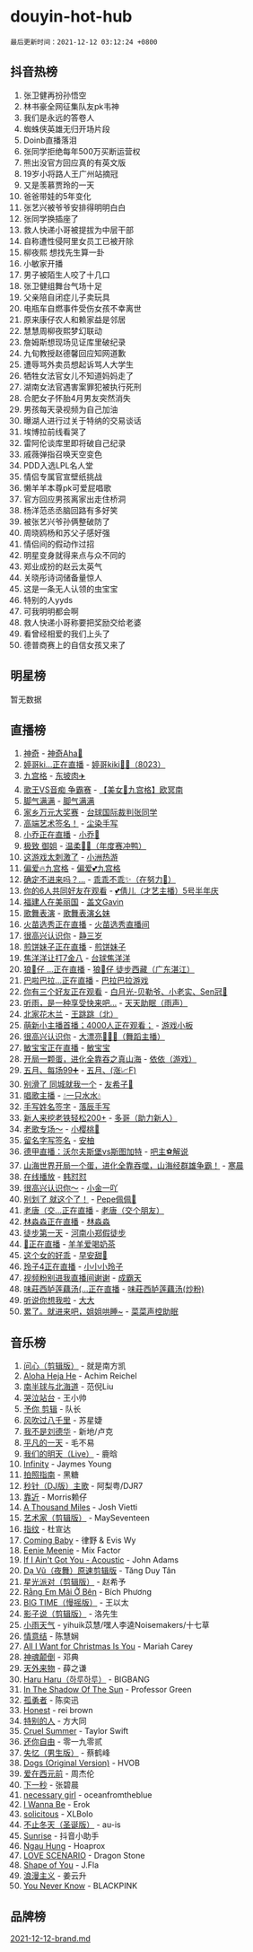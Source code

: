 # douyin-hot-hub

`最后更新时间：2021-12-12 03:12:24 +0800`

## 抖音热榜

1. 张卫健再扮孙悟空
1. 林书豪全网征集队友pk韦神
1. 我们是永远的答卷人
1. 蜘蛛侠英雄无归开场片段
1. Doinb直播落泪
1. 张同学拒绝每年500万买断运营权
1. 熊出没官方回应真的有英文版
1. 19岁小将路人王广州站摘冠
1. 又是羡慕贾玲的一天
1. 爸爸带娃的5年变化
1. 张艺兴被爷爷安排得明明白白
1. 张同学换插座了
1. 救人快递小哥被提拔为中层干部
1. 自称遭性侵阿里女员工已被开除
1. 柳夜熙 想找先生算一卦
1. 小敏家开播
1. 男子被陌生人咬了十几口
1. 张卫健组舞台气场十足
1. 父亲陪自闭症儿子卖玩具
1. 电瓶车自燃事件受伤女孩不幸离世
1. 原来康仔农人和赖家益是邻居
1. 慧慧周柳夜熙梦幻联动
1. 詹姆斯想现场见证库里破纪录
1. 九旬教授赵德馨回应知网道歉
1. 遭辱骂外卖员想起诉骂人大学生
1. 牺牲女法官女儿不知道妈妈走了
1. 湖南女法官遇害案罪犯被执行死刑
1. 合肥女子怀胎4月男友突然消失
1. 男孩每天录视频为自己加油
1. 曝湖人进行过关于特纳的交易谈话
1. 埃博拉前线看哭了
1. 雷阿伦谈库里即将破自己纪录
1. 戚薇弹指召唤天空变色
1. PDD入选LPL名人堂
1. 情侣专属官宣壁纸挑战
1. 懒羊羊本尊pk可爱屁唱歌
1. 官方回应男孩离家出走住桥洞
1. 杨洋范丞丞脑回路有多好笑
1. 被张艺兴爷孙俩整破防了
1. 周晓鸥杨和苏父子感好强
1. 情侣间的假动作过招
1. 明星变身就得来点与众不同的
1. 郑业成扮的赵云太英气
1. 关晓彤诗词储备量惊人
1. 这是一条无人认领的虫宝宝
1. 特别的人yyds
1. 可我明明都会啊
1. 救人快递小哥称要把奖励交给老婆
1. 看曾经相爱的我们上头了
1. 德普商赛上的自信女孩又来了

## 明星榜

暂无数据

## 直播榜

1. [神奇](https://webcast.amemv.com/webcast/reflow/7040404585038498590) - [神奇Aha🐨](https://www.iesdouyin.com/share/user/3403682244730974?sec_uid=MS4wLjABAAAA9quYYTE9HtLXRswX5QPgqnAztFgC44Ky3NzkH6WdJTlEsqVeqUdhUyXXe8DeKwgt)
1. [婷哥ki...正在直播](https://webcast.amemv.com/webcast/reflow/7040480812428430118) - [婷哥kiki🎤💞（8023）](https://www.iesdouyin.com/share/user/16175688980?sec_uid=MS4wLjABAAAAmSBWgLluOddWthnKa5Ff5MOU11p0TOiZQmxzVn0sur4)
1. [九宫格](https://webcast.amemv.com/webcast/reflow/7040514154028878623) - [东坡肉✈️](https://www.iesdouyin.com/share/user/4160198571989278?sec_uid=MS4wLjABAAAANmE8U-T1xYRABRSTRprlSkz0toyrNO3xhKH4uNlH871WzdWdQXbO_pZgOtB1X3Kl)
1. [歌王VS音痴 争霸赛](https://webcast.amemv.com/webcast/reflow/7040345626860718862) - [【美女🌟九宫格】欧冥南](https://www.iesdouyin.com/share/user/108361468959?sec_uid=MS4wLjABAAAAJtodnlqUWt_UdeChSmUx5yXPne3_B7UgVNvyDKBnsG0)
1. [脚气满满](https://webcast.amemv.com/webcast/reflow/7040509538952284941) - [脚气满满](https://www.iesdouyin.com/share/user/63347214224?sec_uid=MS4wLjABAAAAihLSVAi1Vgyg5wnDCTJslqbJjH2gVPQPAvZ-ELDyHdY)
1. [家乡万元大奖赛](https://webcast.amemv.com/webcast/reflow/7040474473243282183) - [台球国际裁判张同学](https://www.iesdouyin.com/share/user/72680409521?sec_uid=MS4wLjABAAAA2wLZ-2fuv8fXMUWBOANt22WhxZlJ_t2wyFXHKi6D67g)
1. [高端艺术签名！](https://webcast.amemv.com/webcast/reflow/7040512416685230855) - [尘染手写](https://www.iesdouyin.com/share/user/3237416019697863?sec_uid=MS4wLjABAAAAo-rtBk8Pn9sxVUmRfMplI0RYiv6z9_5NET7FdbZWmYiJIChmL1UzhMUc1-bCmQ3C)
1. [小乔正在直播](https://webcast.amemv.com/webcast/reflow/7040505866910485263) - [小乔🐨](https://www.iesdouyin.com/share/user/57800055531?sec_uid=MS4wLjABAAAASfsd_24OmlcW3fPtaZ3kAfV6HffxjULKjhOuETvicdQ)
1. [极致 御姐](https://webcast.amemv.com/webcast/reflow/7040519738874759968) - [温柔🧚‍♀️（年度赛冲鸭）](https://www.iesdouyin.com/share/user/4476865756018668?sec_uid=MS4wLjABAAAAMwFUELSLuB9FXbXlp6u93vrEP-KSaZ6dO72bLyd8fqJoMEdesi2FELgv1I5Vms7V)
1. [这游戏太刺激了](https://webcast.amemv.com/webcast/reflow/7040514257737272095) - [小洲热游](https://www.iesdouyin.com/share/user/97368796298?sec_uid=MS4wLjABAAAADLfWobdQSwpEyy4BwNTrl8qtaSuGkaRLPUNi8aGCfjs)
1. [偏爱🔥九宫格](https://webcast.amemv.com/webcast/reflow/7040488368467512077) - [偏爱💕九宫格](https://www.iesdouyin.com/share/user/102666720309?sec_uid=MS4wLjABAAAAbyfvBaOdJQmT2M4k4mTXy6RVT1pXxAleGDzrANqE-Ts)
1. [确定不进来吗？…](https://webcast.amemv.com/webcast/reflow/7040519605479148320) - [乖乖不乖✨（在努力💪）](https://www.iesdouyin.com/share/user/712087330894732?sec_uid=MS4wLjABAAAAhvnTuPvWJDo9hOI5AWQjJWUvDFcd2Nnt1MJcChLFYK4)
1. [你的6人共同好友在观看](https://webcast.amemv.com/webcast/reflow/7040473197736659743) - [💕倩儿（才艺主播）5号半年庆](https://www.iesdouyin.com/share/user/68536753540?sec_uid=MS4wLjABAAAAdHYUSB-br2iJmIywsmNgmzsIkhEVCnfUE0ExTFcXavw)
1. [福建人在美丽国](https://webcast.amemv.com/webcast/reflow/7040482681024793383) - [盖文Gavin](https://www.iesdouyin.com/share/user/69257206600?sec_uid=MS4wLjABAAAASFnvDmni9n4ZDVQE6Jt_pk_drBzzbMYfm_8siPIJQZY)
1. [歌舞表演](https://webcast.amemv.com/webcast/reflow/7040387860771457792) - [歌舞表演幺妹](https://www.iesdouyin.com/share/user/827274474561676?sec_uid=MS4wLjABAAAAUjkwURcdAI5Xy2WAvXgx7WJeC2KvVRTqPtuWJHXcRD4)
1. [火苗选秀正在直播](https://webcast.amemv.com/webcast/reflow/7040513574044781349) - [火苗选秀直播间](https://www.iesdouyin.com/share/user/4354487555986679?sec_uid=MS4wLjABAAAACVsnu4FOeNQ2Z3ZQjk7A-PuSJ5B2JlYNaygH7YhE7WQ1wIZO88R6px951qjEDHWn)
1. [很高兴认识你](https://webcast.amemv.com/webcast/reflow/7040444946842667816) - [静三岁](https://www.iesdouyin.com/share/user/1415821320529292?sec_uid=MS4wLjABAAAAr7TZ_ZADXjzRFvcdmHdg4wym5EiDAzH_zdnt2XynsPm6Gu5JmfbvzUZSiTKtL8R0)
1. [煎饼妹子正在直播](https://webcast.amemv.com/webcast/reflow/7040510832228207392) - [煎饼妹子](https://www.iesdouyin.com/share/user/67778089955?sec_uid=MS4wLjABAAAAsTQ5uzgSgi5gRsxdsKsm6u2sVe7TUhoXBih4_-YLwLE)
1. [焦洋洋让打7金八](https://webcast.amemv.com/webcast/reflow/7040483484950858527) - [台球焦洋洋](https://www.iesdouyin.com/share/user/110007785593?sec_uid=MS4wLjABAAAAgOTSjXXuMbchfb-8SSUOhkAWJ0SaTaa_mprvtt2npYY)
1. [狼🐺仔 ...正在直播](https://webcast.amemv.com/webcast/reflow/7040504673660766989) - [狼🐺仔  徒步西藏（广东湛江）](https://www.iesdouyin.com/share/user/3698377671584004?sec_uid=MS4wLjABAAAAiML9FdgNIpjMvo8464f8rJszaEoAByjkOozfKZ2u3kaxT4oFBZBPXMipiK3_jk1i)
1. [巴啦巴拉...正在直播](https://webcast.amemv.com/webcast/reflow/7037986138145000228) - [巴拉巴拉游戏](https://www.iesdouyin.com/share/user/2933131207250763?sec_uid=MS4wLjABAAAAZBUmi_KekVwcdHDC6qGqB-T8hSYDQrcgPBFkHuKrruBiARwTic4Zxdc5TK6l9aSL)
1. [你有三个好友正在观看](https://webcast.amemv.com/webcast/reflow/7040478560556960520) - [白月光-贝勒爷、小老实、Sen冠👑](https://www.iesdouyin.com/share/user/3492468925412772?sec_uid=MS4wLjABAAAAOB1SF-WftCE1k3IYkHDBKqLionvlWh-NBPwFTES9VxCQKP2VPZgaDKpWyjM_21X5)
1. [听雨，是一种享受快来吧...](https://webcast.amemv.com/webcast/reflow/7040516624562146085) - [天天助眠（雨声）](https://www.iesdouyin.com/share/user/61860921444?sec_uid=MS4wLjABAAAAGR07wJdD62hYOdPJa2qA_DacAz3bEBS42EJyM__q_do)
1. [北家花木兰](https://webcast.amemv.com/webcast/reflow/7040488644783983391) - [王跳跳（北）](https://www.iesdouyin.com/share/user/1930333795659059?sec_uid=MS4wLjABAAAALA1RrFzM1cSzKw7eH9GfDvtf8nYL_Sw8gusHx5pn1KElJ3KqW7TrLI-SgtsAKbQG)
1. [萌新小主播首播；4000人正在观看；](https://webcast.amemv.com/webcast/reflow/7039139808681151240) - [游戏小板](https://www.iesdouyin.com/share/user/107657909754?sec_uid=MS4wLjABAAAAa3KyzdcLZ50C8dw8qLqbp63AoTHxDfeSzQbPXBOLwJM)
1. [很高兴认识你](https://webcast.amemv.com/webcast/reflow/7040517761281379083) - [大漂亮💋💄👠（舞蹈主播）](https://www.iesdouyin.com/share/user/3491655356295709?sec_uid=MS4wLjABAAAAaz6gkfvqwo8o7c6YpY8fwrVRYm_Skhm0tAqIaREkmaIFMi1tZhoB4QrShLWoPEts)
1. [敏宝宝正在直播](https://webcast.amemv.com/webcast/reflow/7040466065884810021) - [敏宝宝](https://www.iesdouyin.com/share/user/59899421111?sec_uid=MS4wLjABAAAAqM4HMnoMjHl1UehtAXLdQuvvowe4fAeizIftfA-7x3Q)
1. [开局一颗蛋，进化全靠吞之真山海](https://webcast.amemv.com/webcast/reflow/7040490910005922573) - [依依（游戏）](https://www.iesdouyin.com/share/user/157942454959293?sec_uid=MS4wLjABAAAAkXBg67oq7reIM3sbhsAnP5zdxp_39_0LoFhEbzwcjxg)
1. [五月、每场99➕](https://webcast.amemv.com/webcast/reflow/7040479978680945439) - [五月、(涨📈F)](https://www.iesdouyin.com/share/user/99363980898?sec_uid=MS4wLjABAAAA9NuPXqy_uyULgV1FsIKza1XPOqt3GJRUZ9kpJU6aXjY)
1. [别滑了 同城就我一个](https://webcast.amemv.com/webcast/reflow/7040462731002202911) - [友希子🌸](https://www.iesdouyin.com/share/user/2859162556445603?sec_uid=MS4wLjABAAAADN-JiJMGVGc3u6jGWs5Y9ejhlCgTSw7Yshh6fQRK0c2kkC-bp0ZwY-avRjyzmQlT)
1. [唱歌主播](https://webcast.amemv.com/webcast/reflow/7040486085612292876) - [💧一只水水💧](https://www.iesdouyin.com/share/user/4117016106766531?sec_uid=MS4wLjABAAAA2nrHvqaREEEMQruDtKvX710_rDM9Jtl7Kg1uSdJ7sRFXQaDNl6D4RavocSKXCNJM)
1. [手写姓名签字](https://webcast.amemv.com/webcast/reflow/7040514038886927134) - [落辰手写](https://www.iesdouyin.com/share/user/4362498657495324?sec_uid=MS4wLjABAAAAKMLdVUkRCjcP-LiMCx1kF6ONaj-EoppiHRZKRl8BVlwlVM86aPdJaN7GXtEeznmq)
1. [新人来挖老铁轻松200+](https://webcast.amemv.com/webcast/reflow/7040504564340116257) - [多哥（助力新人）](https://www.iesdouyin.com/share/user/93185074625?sec_uid=MS4wLjABAAAAJ-P4_LcgSjkUNfNP0V5LfPUg8EVR49Q91lkzlbws7Y4)
1. [老歌专场～](https://webcast.amemv.com/webcast/reflow/7040436756776569630) - [小樱桃🍒](https://www.iesdouyin.com/share/user/2875954476105172?sec_uid=MS4wLjABAAAA7jokKRR29-j_vY6qZyAadVXH1jfEfRC2NVLtlZlnmsqZbz9o9S2YThsIty3XqgAH)
1. [留名字写签名](https://webcast.amemv.com/webcast/reflow/7040514238095330055) - [安柚](https://www.iesdouyin.com/share/user/2093923962731363?sec_uid=MS4wLjABAAAAumcrR8LT1BVduqhz2fEC8QZshtWhdzXdou724-vqr2PyY0FeblK8TvAeVNZhcS03)
1. [德甲直播：沃尔夫斯堡vs斯图加特](https://webcast.amemv.com/webcast/reflow/7040493432774626061) - [吧主⚽️解说](https://www.iesdouyin.com/share/user/96094619298?sec_uid=MS4wLjABAAAAte1f0s5-Hke3Bpv4zBp3pR59K-oB0Dc6zF2FUWaCW9M)
1. [山海世界开局一个蛋，进化全靠吞噬，山海经群雄争霸！](https://webcast.amemv.com/webcast/reflow/7040501790777232158) - [寒晨](https://www.iesdouyin.com/share/user/104237998036?sec_uid=MS4wLjABAAAAFBtWzEya8Hn7EANCRgwreS6LFJWJZuhbFdT8-4TJ0eE)
1. [在线播放](https://webcast.amemv.com/webcast/reflow/7040512501414447909) - [韩怼怼](https://www.iesdouyin.com/share/user/1135108746393911?sec_uid=MS4wLjABAAAApfPKsxEuzqK1YgPaNsuGq3lWGHwYDf00mTj2AT9IB6yNOnt4KdOu4rhbwHKpZiqE)
1. [很高兴认识你～](https://webcast.amemv.com/webcast/reflow/7040518941126478625) - [小金一吖](https://www.iesdouyin.com/share/user/3105445542892091?sec_uid=MS4wLjABAAAAqupoHmse6jHqSSjZddIMnA7J4VwyqHY57Udi99uRoTtkirdWU2zgDDd-vlLJoJ-0)
1. [别划了 就这个了！](https://webcast.amemv.com/webcast/reflow/7040508303511702279) - [Pepe佩佩💎](https://www.iesdouyin.com/share/user/2409768285374959?sec_uid=MS4wLjABAAAA2a-JPnmmot80BngVJjVZs8QHz1CGVl4lUbGLlsRq-J1FdxU6x9DoNecbb5bqKE-v)
1. [老唐（交...正在直播](https://webcast.amemv.com/webcast/reflow/7040506841767349006) - [老唐（交个朋友）](https://www.iesdouyin.com/share/user/97426234491?sec_uid=MS4wLjABAAAAPs4sWtzI2hjiIOZB5lWiILpiUcOkUO-ipc6K7AxKLFI)
1. [林淼淼正在直播](https://webcast.amemv.com/webcast/reflow/7040499018845227810) - [林淼淼](https://www.iesdouyin.com/share/user/60641587968?sec_uid=MS4wLjABAAAAyiOR2rJNrhgDMUwnt8HopxAfcKDJMeBWsfRdb6Bpwj4)
1. [徒步第一天](https://webcast.amemv.com/webcast/reflow/7040514645488192263) - [河南小郑假徒步](https://www.iesdouyin.com/share/user/4459217677461246?sec_uid=MS4wLjABAAAADaqnS2xLlSR7PdwF9EQyu323clDZxPI8as289AQr9Ro4KV2mefO8ez8ENxzE1skS)
1. [🐑正在直播](https://webcast.amemv.com/webcast/reflow/7040521471533255454) - [羊羊爱喝奶茶](https://www.iesdouyin.com/share/user/103241287030?sec_uid=MS4wLjABAAAAJIC-VQoWVGl01Psm5pw2KwwDH1tPixVH1lxzHfMMmRE)
1. [这个女的好乖](https://webcast.amemv.com/webcast/reflow/7040505483030973222) - [早安甜👅](https://www.iesdouyin.com/share/user/1794845657269476?sec_uid=MS4wLjABAAAALKGdjiEnKPAFRTh5viE9UnN23APep1bwO_YxB440TysotEQ_uWLtkMPqb9d9mmh8)
1. [玲子4正在直播](https://webcast.amemv.com/webcast/reflow/7040512765768796963) - [小小小玲子](https://www.iesdouyin.com/share/user/4045821338723688?sec_uid=MS4wLjABAAAAzt7CbyYvnKnx5R5QV_ETv9ypCTgyR5Rg0QHGNrIL_lnUDBgVZ6xmT0wo8VXHmJjV)
1. [视频粉别进我直播间谢谢](https://webcast.amemv.com/webcast/reflow/7040497054568712996) - [成霸天](https://www.iesdouyin.com/share/user/4366894809483260?sec_uid=MS4wLjABAAAA2YHQ4CGik-tqKaRfP6X5FXGlwv1pC3_ZAKUn26yEpwqBLV5Mi7Eb1OgMpXbOiX_Y)
1. [味莊西胪莲藕汤(…正在直播](https://webcast.amemv.com/webcast/reflow/7040517566292429598) - [味莊西胪莲藕汤(炒粉)](https://www.iesdouyin.com/share/user/96364266158?sec_uid=MS4wLjABAAAA_kEb_MGiemeHUn74khorFks0NYcuY5jRcAGft0rxMng)
1. [听说你想我啦](https://webcast.amemv.com/webcast/reflow/7040475035085130528) - [大大](https://www.iesdouyin.com/share/user/93590503842?sec_uid=MS4wLjABAAAAUqEeq3hJfOcrqWB6TQyEQg5ZYMO-eodpTyKdVpmEOMM)
1. [累了。就进来吧，姐姐哄睡~](https://webcast.amemv.com/webcast/reflow/7040454210462223134) - [菜菜声控助眠](https://www.iesdouyin.com/share/user/72906193259?sec_uid=MS4wLjABAAAAT1wOFPatANJ9bQuO82FBUklwCJ3y3eQJA6TMlkZxbYo)

## 音乐榜

1. [问心（剪辑版）](https://sf3-cdn-tos.douyinstatic.com/obj/tos-cn-ve-2774/2d8f35de85334f56ae2353f8daef63d2) - 就是南方凯
1. [Aloha Heja He](https://sf3-cdn-tos.douyinstatic.com/obj/tos-cn-ve-2774/59a06c12650341f8b6e82b97c7a20b90) - Achim Reichel
1. [南半球与北海道](https://sf6-cdn-tos.douyinstatic.com/obj/tos-cn-ve-2774/0d1a6b330cf84ad39b8cf600a2849fbc) - 范倪Liu
1. [哭泣站台]() - 王小帅
1. [予你 剪辑](https://sf3-cdn-tos.douyinstatic.com/obj/tos-cn-ve-2774/81338df63fc64aa5a879e0eca063afc8) - 队长
1. [风吹过八千里](https://sf6-cdn-tos.douyinstatic.com/obj/tos-cn-ve-2774/a1a6ff5c96de4f13890fedc3fd6d4c76) - 苏星婕
1. [我不是刘德华]() - 新地/卢克
1. [平凡的一天]() - 毛不易
1. [我们的明天（Live）](https://sf3-cdn-tos.douyinstatic.com/obj/tos-cn-ve-2774/50b758549f904df7a2963c5be52535af) - 鹿晗
1. [Infinity](https://sf6-cdn-tos.douyinstatic.com/obj/tos-cn-ve-2774/7861e9af59e04a7aa61cb096ab7a5652) - Jaymes Young
1. [拍照指南]() - 黑糖
1. [秒针（DJ版）主歌](https://sf3-cdn-tos.douyinstatic.com/obj/tos-cn-ve-2774/19fee1960e4a408c9039a80d27e58189) - 阿梨粤/DJR7
1. [靠近]() - Morris赖仔
1. [A Thousand Miles]() - Josh Vietti
1. [艺术家（剪辑版）](https://sf6-cdn-tos.douyinstatic.com/obj/tos-cn-ve-2774/afc2f416a1004398942e225bff8d44fb) - MaySeventeen
1. [指纹](https://sf6-cdn-tos.douyinstatic.com/obj/tos-cn-ve-2774/3b53eb1e5db241b6849e56104809dd2c) - 杜宣达
1. [Coming Baby](https://sf3-cdn-tos.douyinstatic.com/obj/tos-cn-ve-2774/f02fe2dbebf642a6ba6faa6c3b9853ad) - 律野 & Evis Wy
1. [Eenie Meenie](https://sf6-cdn-tos.douyinstatic.com/obj/tos-cn-ve-2774/41086f9587e44036823d9782d42be7e2) - Mix Factor
1. [If I Ain't Got You - Acoustic](https://sf6-cdn-tos.douyinstatic.com/obj/tos-cn-ve-2774/30b9229284e54f27b3d877b2e4a2f7f3) - John Adams
1. [Dạ Vũ（夜舞）原速剪辑版](https://sf3-cdn-tos.douyinstatic.com/obj/tos-cn-ve-2774/95dc029a0dfd4865bbe861993fb97adf) - Tăng Duy Tân
1. [星光派对（剪辑版）]() - 赵希予
1. [Rằng Em Mãi Ở Bên](https://sf6-cdn-tos.douyinstatic.com/obj/tos-cn-ve-2774/59a03192db1b4d9486f28a1b04e9abeb) - Bích Phương
1. [BIG TIME（慢摇版）]() - 王以太
1. [影子说（剪辑版）]() - 洛先生
1. [小雨天气]() - yihuik苡慧/嘿人李逵Noisemakers/十七草
1. [情意结](https://sf3-cdn-tos.douyinstatic.com/obj/tos-cn-ve-2774/642038f85e2944ab84ac01d460d13682) - 陈慧娴
1. [All I Want for Christmas Is You](https://sf6-cdn-tos.douyinstatic.com/obj/tos-cn-ve-2774/a6e8364f27b14b3a84dfe9cabbfcff0e) - Mariah Carey
1. [神魂颠倒](https://sf3-cdn-tos.douyinstatic.com/obj/tos-cn-ve-2774/35bf9a0f55b140cbad2ef9c9fd1c355a) - 邓典
1. [天外来物]() - 薛之谦
1. [Haru Haru（하루하루）](https://sf3-cdn-tos.douyinstatic.com/obj/tos-cn-ve-2774/940c04aa98154ee7bdbaaa2ad9f28aec) - BIGBANG
1. [In The Shadow Of The Sun]() - Professor Green
1. [孤勇者]() - 陈奕迅
1. [Honest](https://sf3-cdn-tos.douyinstatic.com/obj/tos-cn-ve-2774/1eb1b51d47e845aa8af3f97d0179a8e6) - rei brown
1. [特别的人]() - 方大同
1. [Cruel Summer](https://sf3-cdn-tos.douyinstatic.com/obj/tos-cn-ve-2774/b35ad770e6d4495abefaa493fa46b555) - Taylor Swift
1. [还你自由]() - 零一九零贰
1. [失忆（男生版）](https://sf6-cdn-tos.douyinstatic.com/obj/tos-cn-ve-2774/886488823e4d448e9cefef2df680d397) - 蔡鹤峰
1. [Dogs (Original Version)](https://sf3-cdn-tos.douyinstatic.com/obj/tos-cn-ve-2774/d3679b1ec20f48cb8b38eb5445299b38) - HVOB
1. [爱在西元前]() - 周杰伦
1. [下一秒](https://sf6-cdn-tos.douyinstatic.com/obj/tos-cn-ve-2774/16eedda97153423db2501ff6373be86a) - 张碧晨
1. [necessary girl](https://sf6-cdn-tos.douyinstatic.com/obj/tos-cn-ve-2774/357e1cc9d4564b0db7f589d498e98d2d) - oceanfromtheblue
1. [I Wanna Be](https://sf3-cdn-tos.douyinstatic.com/obj/tos-cn-ve-2774/8ddf406dac164d6798847f32de9e52e9) - Erok
1. [solicitous]() - XLBolo
1. [不止冬天（圣诞版）]() - au-is
1. [Sunrise](https://sf6-cdn-tos.douyinstatic.com/obj/tos-cn-ve-2774/bb0b72d46f474ff090de9a6bbf33b8bf) - 抖音小助手
1. [Ngau Hung](https://sf6-cdn-tos.douyinstatic.com/obj/tos-cn-ve-2774/fe5b05b2ffb64697a7fa68eaa202c953) - Hoaprox
1. [LOVE SCENARIO](https://sf6-cdn-tos.douyinstatic.com/obj/tos-cn-ve-2774/25822197988c41c3b476d82741550f52) - Dragon Stone
1. [Shape of You](https://sf6-cdn-tos.douyinstatic.com/obj/tos-cn-ve-2774/af2950a1d5e34ad18f7c2cb23bc46e19) - J.Fla
1. [浪漫主义]() - 姜云升
1. [You Never Know](https://sf3-cdn-tos.douyinstatic.com/obj/tos-cn-ve-2774/93ea07db32c04cdb818583f2df1e50bd) - BLACKPINK

## 品牌榜

[2021-12-12-brand.md](2021-12-12-brand.md)
